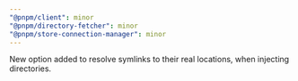 ```yaml
---
"@pnpm/client": minor
"@pnpm/directory-fetcher": minor
"@pnpm/store-connection-manager": minor
---
```


New option added to resolve symlinks to their real locations, when injecting directories.
